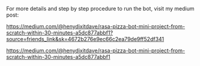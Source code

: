 For more details and step by step procedure to run the bot, visit my medium post:

https://medium.com/@henydixitdave/rasa-pizza-bot-mini-project-from-scratch-within-30-minutes-a5dc877abbf1?source=friends_link&sk=4672b276e9ec66c2ea79de9ff52df341

https://medium.com/@henydixitdave/rasa-pizza-bot-mini-project-from-scratch-within-30-minutes-a5dc877abbf1
